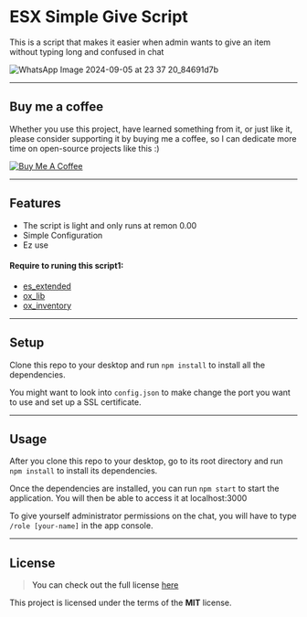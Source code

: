 ESX Simple Give Script
============

This is a script that makes it easier when admin wants to give an item without typing long and confused in chat

![WhatsApp Image 2024-09-05 at 23 37 20_84691d7b](https://github.com/user-attachments/assets/b07845ba-b1b1-4d4f-9a2e-181c1e100b1e)

---
## Buy me a coffee

Whether you use this project, have learned something from it, or just like it, please consider supporting it by buying me a coffee, so I can dedicate more time on open-source projects like this :)

<a href="https://saweria.co/SawerJaya" target="_blank"><img src="https://www.buymeacoffee.com/assets/img/custom_images/orange_img.png" alt="Buy Me A Coffee" style="height: auto !important;width: auto !important;" ></a>

---

## Features
- The script is light and only runs at remon 0.00
- Simple Configuration
- Ez use

#### Require to runing this script1:
- <a href ="https://github.com/esx-framework/esx_core">es_extended<a>
- <a href ="https://github.com/overextended/ox_lib">ox_lib<a>
- <a href ="https://github.com/overextended/ox_inventory">ox_inventory<a>

---

## Setup
Clone this repo to your desktop and run `npm install` to install all the dependencies.

You might want to look into `config.json` to make change the port you want to use and set up a SSL certificate.

---

## Usage
After you clone this repo to your desktop, go to its root directory and run `npm install` to install its dependencies.

Once the dependencies are installed, you can run  `npm start` to start the application. You will then be able to access it at localhost:3000

To give yourself administrator permissions on the chat, you will have to type `/role [your-name]` in the app console.

---

## License
>You can check out the full license [here](https://github.com/IgorAntun/node-chat/blob/master/LICENSE)

This project is licensed under the terms of the **MIT** license.

